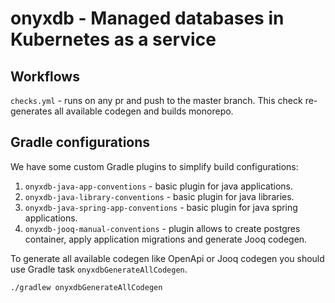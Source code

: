 # onyxdb - Managed databases in Kubernetes as a service

## Workflows

`checks.yml` - runs on any pr and push to the master branch.
This check re-generates all available codegen and builds monorepo.

## Gradle configurations

We have some custom Gradle plugins to simplify build configurations:
1. `onyxdb-java-app-conventions` - basic plugin for java applications.
2. `onyxdb-java-library-conventions` - basic plugin for java libraries.
3. `onyxdb-java-spring-app-conventions` - basic plugin for java spring applications.
4. `onyxdb-jooq-manual-conventions` - plugin allows to create postgres container, apply application migrations
and generate Jooq codegen.

To generate all available codegen like OpenApi or Jooq codegen you should use Gradle task `onyxdbGenerateAllCodegen`.
```shell
./gradlew onyxdbGenerateAllCodegen
```
